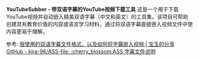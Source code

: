 **YouTubeSubber - 带双语字幕的YouTube视频下载工具**
这是一个用于下载YouTube视频并自动嵌入精美双语字幕（中文和英文）的工具集。该项目可帮助创建具有教育价值的内容或语言学习材料，通过将双语字幕直接嵌入视频文件中使内容更易于理解。

参考:
[我使用的双语字幕文件格式，以及如何将字幕嵌入视频 | 宝玉的分享](https://baoyu.io/blog/translation/subtitle-and-ffmpeg)
[GitHub - kira-96/ASS-file: :cherry\_blossom:ASS 字幕文件说明](https://github.com/kira-96/ASS-file)

